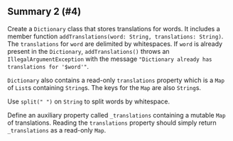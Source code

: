 ## Summary 2 (#4)

Create a `Dictionary` class that stores translations for words. It includes a
member function `addTranslations(word: String, translations: String)`. The
`translations` for `word` are delimited by whitespaces. If `word` is already
present in the `Dictionary`, `addTranslations()` throws an
`IllegalArgumentException` with the message
`"Dictionary already has translations for '$word'"`.

`Dictionary` also contains a read-only `translations` property which is a `Map`
of `List`s containing `String`s. The keys for the `Map` are also `String`s.

<div class="hint">

Use `split(" ")` on `String` to split words by whitespace.

</div>

<div class="hint">

Define an auxiliary property called `_translations` containing a mutable
`Map` of translations. Reading the `translations` property should simply return
`_translations` as a read-only `Map`.

</div>